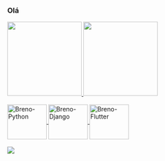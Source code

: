 ### Olá

<div>

  <a href="https://github.com/ValadaresX"> 
  <img height="170em" src="https://github-readme-stats.vercel.app/api?username=ValadaresX&show_icons=true&theme=dracula&include_all_commits=true&count_private-true"/> 
  <img height="170em" src="https://github-readme-stats.vercel.app/api/top-langs/?username=ValadaresX&layout=compact&langs_count=16&theme=dracula"/> 

</div>
  
  
<div style="display: inline_block"><br>
  <img align="center" alt="Breno-Python" height="80" width="90" src="https://cdn.jsdelivr.net/gh/devicons/devicon/icons/python/python-original-wordmark.svg">
  <img align="center" alt="Breno-Django" height="80" width="90" src="https://cdn.jsdelivr.net/gh/devicons/devicon/icons/django/django-plain.svg">
  <img align="center" alt="Breno-Flutter" height="80" width="90" src="https://cdn.jsdelivr.net/gh/devicons/devicon/icons/flutter/flutter-original.svg">          
</div>
 
<div style="display: inline_block"><br>
  <a href="https://www.linkedin.com/in/breno-valadares-5364b6218" target="_blank"><img src="https://img.shields.io/badge/LinkedIn-0077B5?style=for-the-badge&logo=linkedin&logoColor=white" target="_blank"></a>
</div>
